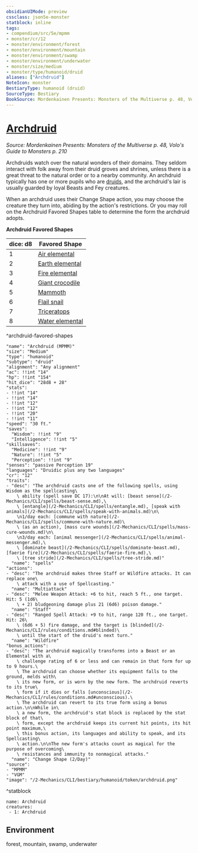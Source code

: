```yaml
---
obsidianUIMode: preview
cssclass: json5e-monster
statblock: inline
tags:
- compendium/src/5e/mpmm
- monster/cr/12
- monster/environment/forest
- monster/environment/mountain
- monster/environment/swamp
- monster/environment/underwater
- monster/size/medium
- monster/type/humanoid/druid
aliases: ["Archdruid"]
NoteIcon: monster
BestiaryType: humanoid (druid)
SourceType: Bestiary
BookSource: Mordenkainen Presents: Monsters of the Multiverse p. 48, Volo's Guide to Monsters p. 210
---
```

# [Archdruid](2-Mechanics/CLI/bestiary/humanoid/archdruid-mpmm.md)
*Source: Mordenkainen Presents: Monsters of the Multiverse p. 48, Volo's Guide to Monsters p. 210*  

Archdruids watch over the natural wonders of their domains. They seldom interact with folk away from their druid groves and shrines, unless there is a great threat to the natural order or to a nearby community. An archdruid typically has one or more pupils who are [druids](/2-Mechanics/CLI/bestiary/humanoid/druid.md), and the archdruid's lair is usually guarded by loyal Beasts and Fey creatures.

When an archdruid uses their Change Shape action, you may choose the creature they turn into, abiding by the action's restrictions. Or you may roll on the Archdruid Favored Shapes table to determine the form the archdruid adopts.

**Archdruid Favored Shapes**

| dice: d8 | Favored Shape |
|----------|---------------|
| 1 | [Air elemental](/2-Mechanics/CLI/bestiary/elemental/air-elemental.md) |
| 2 | [Earth elemental](/2-Mechanics/CLI/bestiary/elemental/earth-elemental.md) |
| 3 | [Fire elemental](/2-Mechanics/CLI/bestiary/elemental/fire-elemental.md) |
| 4 | [Giant crocodile](/2-Mechanics/CLI/bestiary/beast/giant-crocodile.md) |
| 5 | [Mammoth](/2-Mechanics/CLI/bestiary/beast/mammoth.md) |
| 6 | [Flail snail](/2-Mechanics/CLI/bestiary/elemental/flail-snail-mpmm.md) |
| 7 | [Triceratops](/2-Mechanics/CLI/bestiary/beast/triceratops.md) |
| 8 | [Water elemental](/2-Mechanics/CLI/bestiary/elemental/water-elemental.md) |
^archdruid-favored-shapes

```statblock
"name": "Archdruid (MPMM)"
"size": "Medium"
"type": "humanoid"
"subtype": "druid"
"alignment": "Any alignment"
"ac": !!int "14"
"hp": !!int "154"
"hit_dice": "28d8 + 28"
"stats":
- !!int "14"
- !!int "14"
- !!int "12"
- !!int "12"
- !!int "20"
- !!int "11"
"speed": "30 ft."
"saves":
  "Wisdom": !!int "9"
  "Intelligence": !!int "5"
"skillsaves":
  "Medicine": !!int "9"
  "Nature": !!int "5"
  "Perception": !!int "9"
"senses": "passive Perception 19"
"languages": "Druidic plus any two languages"
"cr": "12"
"traits":
- "desc": "The archdruid casts one of the following spells, using Wisdom as the spellcasting\
    \ ability (spell save DC 17):\n\nAt will: [beast sense](/2-Mechanics/CLI/spells/beast-sense.md),\
    \ [entangle](/2-Mechanics/CLI/spells/entangle.md), [speak with animals](/2-Mechanics/CLI/spells/speak-with-animals.md)\n\
    \n1/day each: [commune with nature](/2-Mechanics/CLI/spells/commune-with-nature.md)\
    \ (as an action), [mass cure wounds](/2-Mechanics/CLI/spells/mass-cure-wounds.md)\n\
    \n3/day each: [animal messenger](/2-Mechanics/CLI/spells/animal-messenger.md),\
    \ [dominate beast](/2-Mechanics/CLI/spells/dominate-beast.md), [faerie fire](/2-Mechanics/CLI/spells/faerie-fire.md),\
    \ [tree stride](/2-Mechanics/CLI/spells/tree-stride.md)"
  "name": "spells"
"actions":
- "desc": "The archdruid makes three Staff or Wildfire attacks. It can replace one\
    \ attack with a use of Spellcasting."
  "name": "Multiattack"
- "desc": "Melee Weapon Attack: +6 to hit, reach 5 ft., one target. Hit: 5 (1d6\
    \ + 2) bludgeoning damage plus 21 (6d6) poison damage."
  "name": "Staff"
- "desc": "Ranged Spell Attack: +9 to hit, range 120 ft., one target. Hit: 26\
    \ (6d6 + 5) fire damage, and the target is [blinded](/2-Mechanics/CLI/rules/conditions.md#blinded)\
    \ until the start of the druid's next turn."
  "name": "Wildfire"
"bonus_actions":
- "desc": "The archdruid magically transforms into a Beast or an Elemental with a\
    \ challenge rating of 6 or less and can remain in that form for up to 9 hours.\
    \ The archdruid can choose whether its equipment falls to the ground, melds with\
    \ its new form, or is worn by the new form. The archdruid reverts to its true\
    \ form if it dies or falls [unconscious](/2-Mechanics/CLI/rules/conditions.md#unconscious).\
    \ The archdruid can revert to its true form using a bonus action.\n\nWhile in\
    \ a new form, the archdruid's stat block is replaced by the stat block of that\
    \ form, except the archdruid keeps its current hit points, its hit point maximum,\
    \ this bonus action, its languages and ability to speak, and its Spellcasting\
    \ action.\n\nThe new form's attacks count as magical for the purpose of overcoming\
    \ resistances and immunity to nonmagical attacks."
  "name": "Change Shape (2/Day)"
"source":
- "MPMM"
- "VGM"
"image": "/2-Mechanics/CLI/bestiary/humanoid/token/archdruid.png"
```
^statblock

```encounter-table
name: Archdruid
creatures:
 - 1: Archdruid
```

## Environment

forest, mountain, swamp, underwater